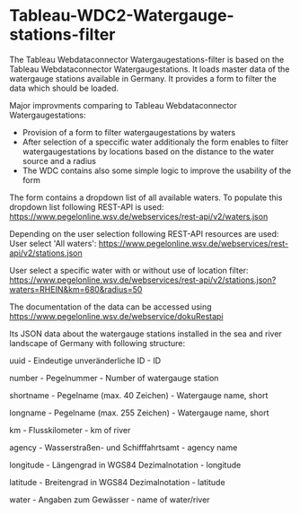 # Tableau-WDC2-Watergauge-stations-filter
The Tableau Webdataconnector Watergaugestations-filter is based on the Tableau Webdataconnector Watergaugestations. 
It loads master data of the watergauge stations available in Germany. 
It provides a form to filter the data which should be loaded.

Major improvments comparing to Tableau Webdataconnector Watergaugestations:
- Provision of a form to filter watergaugestations by waters
- After selection of a speccific water additionaly the form enables to filter watergaugestations by locations based on the distance to the water source and a radius
- The WDC contains also some simple logic to improve the usability of the form 

The form contains a dropdown list of all available waters.
To populate this dropdown list following REST-API is used:
https://www.pegelonline.wsv.de/webservices/rest-api/v2/waters.json

Depending on the user selection following REST-API resources are used:
User select 'All waters':  https://www.pegelonline.wsv.de/webservices/rest-api/v2/stations.json

User select a specific water with or without use of location filter:
https://www.pegelonline.wsv.de/webservices/rest-api/v2/stations.json?waters=RHEIN&km=680&radius=50

The documentation of the data can be accessed using 
https://www.pegelonline.wsv.de/webservice/dokuRestapi

Its JSON data about the watergauge stations installed in the sea and river landscape of Germany with following structure:

uuid	-     Eindeutige unveränderliche ID         - ID

number	-   Pegelnummer                           - Number of watergauge station

shortname	- Pegelname (max. 40 Zeichen)           - Watergauge name, short

longname -  Pegelname (max. 255 Zeichen)          - Watergauge name, short

km	-       Flusskilometer                        - km of river

agency	-   Wasserstraßen- und Schifffahrtsamt    - agency name

longitude - Längengrad in WGS84 Dezimalnotation   - longitude

latitude -	Breitengrad in WGS84 Dezimalnotation  - latitude

water	-     Angaben zum Gewässer                  - name of water/river

